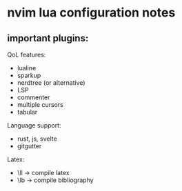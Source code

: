 # nvim lua configuration notes

## important plugins:

QoL features:

- lualine
- sparkup
- nerdtree (or alternative)
- LSP
- commenter
- multiple cursors
- tabular

Language support:

- rust, js, svelte
- gitgutter

Latex:

- \ll -> compile latex
- \lb -> compile bibliography
